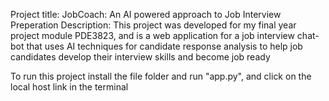 Project title: JobCoach: An AI powered approach to Job Interview Preperation
Description: This project was developed for my final year project module PDE3823, and is a web application for a job interview chat-bot that uses AI techniques for candidate response analysis to help job candidates develop their interview skills and become job ready

To run this project install the file folder and run "app.py", and click on the local host link in the terminal

